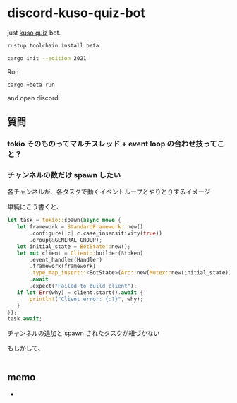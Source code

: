 # discord-kuso-quiz-bot

just [kuso quiz](https://twitter.com/hashtag/kuso%E3%81%AA%E3%81%9E%E3%81%AA%E3%81%9E?src=hashtag_click&f=live) bot.

```sh
rustup toolchain install beta

cargo init --edition 2021
```

Run

```
cargo +beta run
```

and open discord.

## 質問

### tokio そのものってマルチスレッド + event loop の合わせ技ってこと？

### チャンネルの数だけ spawn したい

各チャンネルが、各タスクで動くイベントループとやりとりするイメージ

単純にこう書くと、

```rust
let task = tokio::spawn(async move {
   let framework = StandardFramework::new()
       .configure(|c| c.case_insensitivity(true))
       .group(&GENERAL_GROUP);
   let initial_state = BotState::new();
   let mut client = Client::builder(&token)
       .event_handler(Handler)
       .framework(framework)
       .type_map_insert::<BotState>(Arc::new(Mutex::new(initial_state))) // new!
       .await
       .expect("Failed to build client");
   if let Err(why) = client.start().await {
       println!("Client error: {:?}", why);
   }
});
task.await;
```

チャンネルの追加と spawn されたタスクが紐づかない

もしかして、

```rust

```

## memo

-
